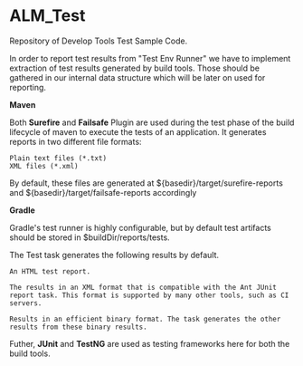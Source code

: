 # ALM_Test
Repository of Develop Tools Test Sample Code.

In order to report test results from "Test Env Runner" we have to implement extraction of test results generated by build tools. Those should be gathered in our internal data structure which will be later on used for reporting.

**Maven**

Both **Surefire** and **Failsafe** Plugin are used during the test phase of the build lifecycle of maven to execute the tests of an application. It generates reports in two different file formats:

    Plain text files (*.txt)
    XML files (*.xml)

By default, these files are generated at ${basedir}/target/surefire-reports and ${basedir}/target/failsafe-reports accordingly

**Gradle**

Gradle's test runner is highly configurable, but by default test artifacts should be stored in $buildDir/reports/tests.

The Test task generates the following results by default.

    An HTML test report.

    The results in an XML format that is compatible with the Ant JUnit report task. This format is supported by many other tools, such as CI servers.

    Results in an efficient binary format. The task generates the other results from these binary results.
 
Futher, **JUnit** and **TestNG** are used as testing frameworks here for both the build tools.
